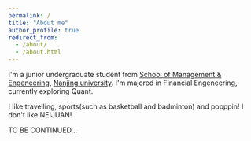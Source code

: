```yaml
---
permalink: /
title: "About me"
author_profile: true
redirect_from: 
  - /about/
  - /about.html
---
```


<!--
About me
======
-->

I'm a junior undergraduate student from [School of Management & Engeneering](https://sme.nju.edu.cn), [Nanjing university](https://www.nju.edu.cn). I'm majored in Financial Engeneering, currently exploring Quant.

I like travelling, sports(such as basketball and badminton) and popppin! I don't like NEIJUAN!

TO BE CONTINUED...
